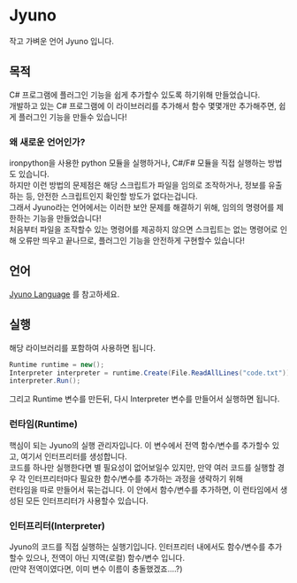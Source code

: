 # Jyuno

작고 가벼운 언어 Jyuno 입니다.

## 목적
C# 프로그램에 플러그인 기능을 쉽게 추가할수 있도록 하기위해 만들었습니다.<br>
개발하고 있는 C# 프로그램에 이 라이브러리를 추가해서 함수 몇몇개만 추가해주면, 쉽게 플러그인 기능을 만들수 있습니다!

### 왜 새로운 언어인가?
ironpython을 사용한 python 모듈을 실행하거나, C#/F# 모듈을 직접 실행하는 방법도 있습니다.  
하지만 이런 방법의 문제점은 해당 스크립트가 파일을 임의로 조작하거나, 정보를 유출하는 등, 안전한 스크립트인지 확인할 방도가 없다는겁니다.  
그래서 Jyuno라는 언어에서는 이러한 보안 문제를 해결하기 위해, 임의의 명령어를 제한하는 기능을 만들었습니다!  
처음부터 파일을 조작할수 있는 명령어를 제공하지 않으면 스크립트는 없는 명령어로 인해 오류만 띄우고 끝나므로, 플러그인 기능을 안전하게 구현할수 있습니다!

## 언어
[Jyuno Language](/Language/README.md) 를 참고하세요.

## 실행
해당 라이브러리를 포함하여 사용하면 됩니다.

```cs
Runtime runtime = new();
Interpreter interpreter = runtime.Create(File.ReadAllLines("code.txt"));
interpreter.Run();
```
그리고 Runtime 변수를 만든뒤, 다시 Interpreter 변수를 만들어서 실행하면 됩니다.

### 런타임(Runtime)
핵심이 되는 Jyuno의 실행 관리자입니다. 이 변수에서 전역 함수/변수를 추가할수 있고, 여기서 인터프리터를 생성합니다.<br>
코드를 하나만 실행한다면 별 필요성이 없어보일수 있지만, 만약 여러 코드를 실행할 경우 각 인터프리터마다 필요한 함수/변수를 추가하는 과정을 생략하기 위해<br>
런타임을 따로 만들어서 묶는겁니다. 이 안에서 함수/변수를 추가하면, 이 런타임에서 생성된 모든 인터프리터가 사용할수 있습니다.

### 인터프리터(Interpreter)
Jyuno의 코드를 직접 실행하는 실행기입니다. 인터프리터 내에서도 함수/변수를 추가할수 있으나, 전역이 아닌 지역(로컬) 함수/변수 입니다.<br>
(만약 전역이였다면, 이미 변수 이름이 충돌했겠죠....?)<br>

